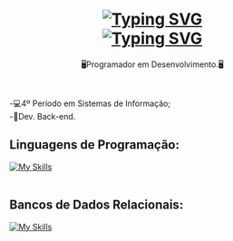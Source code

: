 <h1 align="center">
<a href="https://git.io/typing-svg"><img src="https://readme-typing-svg.herokuapp.com?font=Monocraft&weight=700&size=23&pause=1000&color=FF58AE&center=true&width=436&lines=%3CHello+World%2F%3E+Eu+sou+o+Kay." alt="Typing SVG" /></a>
<br>
<a href="https://git.io/typing-svg"><img src="https://readme-typing-svg.herokuapp.com?font=Monocraft&weight=800&size=20&pause=1000&color=FF58AE&center=true&width=436&lines=Seja+Bem-vindo(a)!!" alt="Typing SVG" /></a>
</h1>

<p align="center">
  🖥️Programador em Desenvolvimento.🖥️
</p><br>

-💻4º Período em Sistemas de Informação; <br>
-🎲Dev. Back-end.
<br>

## Linguagens de Programação:
[![My Skills](https://skillicons.dev/icons?i=java,spring,javascript,c&theme=light)](https://skillicons.dev)<br><br>

## Bancos de Dados Relacionais:
[![My Skills](https://skillicons.dev/icons?i=mysql,postgre=light)](https://skillicons.dev)<br><br>

<!--
**Kay-Vogas/Kay-Vogas** is a ✨ _special_ ✨ repository because its `README.md` (this file) appears on your GitHub profile.

Here are some ideas to get you started:

- 🔭 I’m currently working on ...
- 🌱 I’m currently learning ...
- 👯 I’m looking to collaborate on ...
- 🤔 I’m looking for help with ...
- 💬 Ask me about ...
- 📫 How to reach me: ...
- 😄 Pronouns: ...
- ⚡ Fun fact: ...
-->
